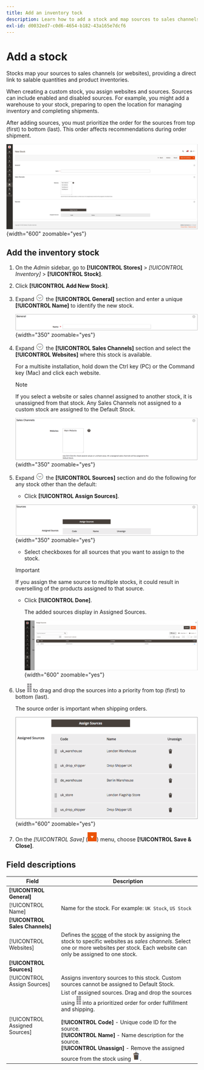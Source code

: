 ```yaml
---
title: Add an inventory tock
description: Learn how to add a stock and map sources to sales channels (websites), providing a direct link to salable quantities and product inventories.
exl-id: d0032ed7-c0d6-4654-b182-43a165e7dcf6
---
```

# Add a stock

Stocks map your sources to sales channels (or websites), providing a direct link to salable quantities and product inventories.

When creating a custom stock, you assign websites and sources. Sources can include enabled and disabled sources. For example, you might add a warehouse to your stock, preparing to open the location for managing inventory and completing shipments.

After adding sources, you must prioritize the order for the sources from top (first) to bottom (last). This order affects recommendations during order shipment.

![New Stock](assets/inventory-stock-new.png){width="600" zoomable="yes"}

## Add the inventory stock

1. On the _Admin_ sidebar, go to **[!UICONTROL Stores]** > _[!UICONTROL Inventory]_ > **[!UICONTROL Stock]**.

1. Click **[!UICONTROL Add New Stock]**.

1. Expand ![Expansion selector](../assets/icon-display-expand.png) the **[!UICONTROL General]** section and enter a unique **[!UICONTROL Name]** to identify the new stock.

   ![General stock options](assets/inventory-stock-general.png){width="350" zoomable="yes"}

1. Expand ![Expansion selector](../assets/icon-display-expand.png) the **[!UICONTROL Sales Channels]** section and select the **[!UICONTROL Websites]** where this stock is available.

   For a multisite installation, hold down the Ctrl key (PC) or the Command key (Mac) and click each website.

   >[!NOTE]
   >
   >If you select a website or sales channel assigned to another stock, it is unassigned from that stock. Any Sales Channels not assigned to a custom stock are assigned to the Default Stock.

   ![Sales Channels options for  stocks](assets/inventory-sales-channel.png){width="350" zoomable="yes"}

1. Expand ![Expansion selector](../assets/icon-display-expand.png) the **[!UICONTROL Sources]** section and do the following for any stock other than the default:

    - Click **[!UICONTROL Assign Sources]**.

    ![Assigned Sources](assets/inventory-stock-sources.png){width="350" zoomable="yes"}

    - Select checkboxes for all sources that you want to assign to the stock.

   >[!IMPORTANT]
   >
   >If you assign the same source to multiple stocks, it could result in overselling of the products assigned to that source.

    - Click **[!UICONTROL Done]**.

      The added sources display in Assigned Sources.

      ![Assign Sources to Stock](assets/inventory-assign-sources.png){width="600" zoomable="yes"}

1. Use ![Sort icon](assets/icon-sort.png) to drag and drop the sources into a priority from top (first) to bottom (last).

   The source order is important when shipping orders.

   ![Assigned Sources Example](assets/inventory-stock-priority-after.png){width="600" zoomable="yes"}

1. On the _[!UICONTROL Save]_ (![Menu arrow](../assets/icon-menu-down-arrow-red.png)) menu, choose **[!UICONTROL Save & Close]**.

## Field descriptions

|Field|Description|
|--|--|
|**[!UICONTROL General]**| |
|[!UICONTROL Name]|Name for the stock. For example: `UK Stock`, `US Stock`|
|**[!UICONTROL Sales Channels]**| |
|[!UICONTROL Websites]|Defines the [scope](../getting-started/websites-stores-views.md#scope-settings) of the stock by assigning the stock to specific websites as _sales channels_. Select one or more websites per stock. Each website can only be assigned to one stock.|
|**[!UICONTROL Sources]**| |
|[!UICONTROL Assign Sources]|Assigns inventory sources to this stock. Custom sources cannot be assigned to Default Stock.|
|[!UICONTROL Assigned Sources]|List of assigned sources. Drag and drop the sources using ![Sort icon](assets/icon-sort.png) into a prioritized order for order fulfillment and shipping.<br/><br/>**[!UICONTROL Code]** - Unique code ID for the source.<br/>**[!UICONTROL Name]** - Name description for the source.<br/>**[!UICONTROL Unassign]** - Remove the assigned source from the stock using ![Trash icon](../assets/icon-delete-trashcan-solid.png).|
